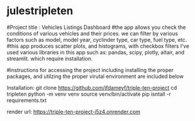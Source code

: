 # julestripleten
#Project title : Vehicles Listings Dashboard
#the app allows you check the conditions of various vehicles and their prices. we can filter by various factors such as model, model year, cyclinder type, car type, fuel type, etc. 
#this app produces scatter plots, and histograms, with checkbox filters
I've used various libraries in this app such as: pandas, scipy, plotly, altair, and streamlit.  which require installation.

#instructions for accessing the project including installing the proper packages, and utilzing the proper virutal environment are included below

Installation:
git clone https://github.com/jfdameyf/triple-ten-project
cd tripleten
python -m venv venv
source venv/bin/activate
pip isntall -r requirements.txt

render url: https://triple-ten-project-i5z4.onrender.com

